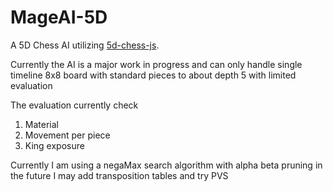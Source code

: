 # MageAI-5D
A 5D Chess AI utilizing [5d-chess-js](https://gitlab.com/alexbay218/5d-chess-js).

Currently the AI is a major work in progress and can only handle single timeline 8x8 board with standard pieces to about depth 5 with limited evaluation

The evaluation currently check
1. Material
2. Movement per piece
3. King exposure

Currently I am using a negaMax search algorithm with alpha beta pruning in the future I may add transposition tables and try PVS 
